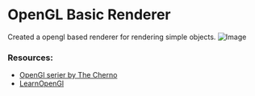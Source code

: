 # OpenGL Basic Renderer

Created a opengl based renderer for rendering simple objects.
![Image](https://github.com/turrentrock/OpenGL-Renderer/blob/master/res/pictures/window.png)
### Resources:
- [OpenGl serier by The Cherno](https://www.youtube.com/playlist?list=PLlrATfBNZ98foTJPJ_Ev03o2oq3-GGOS2)
- [LearnOpenGl](https://learnopengl.com/)

